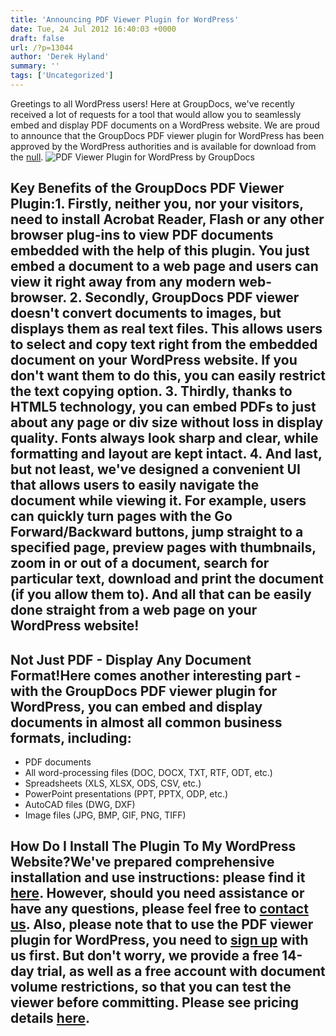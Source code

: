 ```yaml
---
title: 'Announcing PDF Viewer Plugin for WordPress'
date: Tue, 24 Jul 2012 16:40:03 +0000
draft: false
url: /?p=13044
author: 'Derek Hyland'
summary: ''
tags: ['Uncategorized']
---
```


Greetings to all WordPress users! Here at GroupDocs, we've recently received a lot of requests for a tool that would allow you to seamlessly embed and display PDF documents on a WordPress website. We are proud to announce that the GroupDocs PDF viewer plugin for WordPress has been approved by the WordPress authorities and is available for download from the [null](https://wordpress.org/plugins/groupdocs-viewer/). ![PDF Viewer Plugin for WordPress by GroupDocs](https://blog.groupdocs.com/wp-content/uploads/sites/4/2012/07/Announcing-GroupDocs-Viewer-plugin-for-WordPress.png)

## Key Benefits of the GroupDocs PDF Viewer Plugin:1\. Firstly, neither you, nor your visitors, need to install Acrobat Reader, Flash or any other browser plug-ins to view PDF documents embedded with the help of this plugin. You just embed a document to a web page and users can view it right away from any modern web-browser. 2. Secondly, GroupDocs PDF viewer doesn't convert documents to images, but displays them as real text files. This allows users to select and copy text right from the embedded document on your WordPress website. If you don't want them to do this, you can easily restrict the text copying option. 3. Thirdly, thanks to HTML5 technology, you can embed PDFs to just about any page or div size without loss in display quality. Fonts always look sharp and clear, while formatting and layout are kept intact. 4. And last, but not least, we've designed a convenient UI that allows users to easily navigate the document while viewing it. For example, users can quickly turn pages with the **Go Forward**/**Backward** buttons, jump straight to a specified page, preview pages with thumbnails, zoom in or out of a document, search for particular text, download and print the document (if you allow them to). And all that can be easily done straight from a web page on your WordPress website!

## Not Just PDF - Display Any Document Format!Here comes another interesting part - with the GroupDocs PDF viewer plugin for WordPress, you can embed and display documents in almost all common business formats, including:

*   PDF documents
*   All word-processing files (DOC, DOCX, TXT, RTF, ODT, etc.)
*   Spreadsheets (XLS, XLSX, ODS, CSV, etc.)
*   PowerPoint presentations (PPT, PPTX, ODP, etc.)
*   AutoCAD files (DWG, DXF)
*   Image files (JPG, BMP, GIF, PNG, TIFF)

## How Do I Install The Plugin To My WordPress Website?We've prepared comprehensive installation and use instructions: please find it [here](http://groupdocs.com/docs/display/Viewer/Integrating+GroupDocs+Viewer+Plugin+with+WordPress). However, should you need assistance or have any questions, please feel free to [contact us](http://groupdocs.com/corporate/contact-us). Also, **please note** that to use the PDF viewer plugin for WordPress, you need to [sign up](https://apps.groupdocs.com/sign-up) with us first. But don't worry, we provide a free 14-day trial, as well as a free account with document volume restrictions, so that you can test the viewer before committing. Please see pricing details [here](http://groupdocs.com/purchase/api-pricing).



